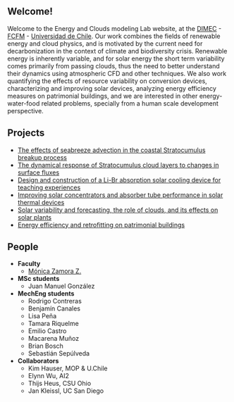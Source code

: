 ## Welcome!

Welcome to the Energy and Clouds modeling Lab website, at the [DIMEC](http://www.dimec.cl) - [FCFM](https://ingenieria.uchile.cl/) - [Universidad de Chile](http://www.uchile.cl). Our work combines the fields of renewable energy and cloud physics, and is motivated by the current need for decarbonization in the context of climate and biodiversity crisis. Renewable energy is inherently variable, and for solar energy the short term variability comes primarily from passing clouds, thus the need to better understand their dynamics using atmospheric CFD and other techniques. We also work quantifying the effects of resource variability on conversion devices, characterizing and improving solar devices, analyzing energy efficiency measures on patrimonial buildings, and we are interested in other energy-water-food related problems, specially from a human scale development perspective.

## Projects

* [The effects of seabreeze advection in the coastal Stratocumulus breakup process](sc_seabreeze.md)
* [The dynamical response of Stratocumulus cloud layers to changes in surface fluxes](sc_sfluxes.md)
* [Design and construction of a Li-Br absorption solar cooling device for teaching experiences](solarcooling.md)
* [Improving solar concentrators and absorber tube performance in solar thermal devices](solarthermal.md)
* [Solar variability and forecasting, the role of clouds, and its effects on solar plants](solarvar.md)
* [Energy efficiency and retrofitting on patrimonial buildings](retrofitting.md)

## People
* **Faculty** 
  * [Mónica Zamora Z.](mzamora.github.io)
* **MSc students**
  * Juan Manuel González
* **MechEng students**
  * Rodrigo Contreras
  * Benjamín Canales
  * Lisa Peña
  * Tamara Riquelme
  * Emilio Castro
  * Macarena Muñoz
  * Brian Bosch
  * Sebastián Sepúlveda
* **Collaborators**
  * Kim Hauser, MOP & U.Chile
  * Elynn Wu, AI2
  * Thijs Heus, CSU Ohio
  * Jan Kleissl, UC San Diego
